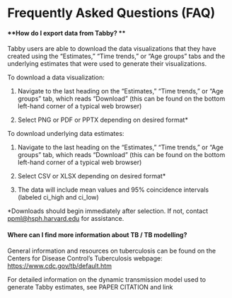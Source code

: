 # Frequently Asked Questions (FAQ)

#### **How do I export data from Tabby? **

Tabby users are able to download the data visualizations that they
have created using the “Estimates,” “Time trends,” or “Age groups”
tabs and the underlying estimates that were used to generate their
visualizations.

To download a data visualization:

1.  Navigate to the last heading on the “Estimates,” “Time trends,” or
    “Age groups” tab, which reads “Download” (this can be found on the
    bottom left-hand corner of a typical web browser)

2.  Select PNG or PDF or PPTX depending on desired format\*

To download underlying data estimates:

1.  Navigate to the last heading on the “Estimates,” “Time trends,” or
    “Age groups” tab, which reads “Download” (this can be found on the
    bottom left-hand corner of a typical web browser)

2.  Select CSV or XLSX depending on desired format\*

3.  The data will include mean values and 95% coincidence intervals
    (labeled ci\_high and ci\_low)

\*Downloads should begin immediately after selection. If not, contact
<ppml@hsph.harvard.edu> for assistance.

#### **Where can I find more information about TB / TB modelling?**

General information and resources on tuberculosis can be found on the
Centers for Disease Control’s Tuberculosis webpage:
<https://www.cdc.gov/tb/default.htm>

For detailed information on the dynamic transmission model used to
generate Tabby estimates, see PAPER CITATION and link

